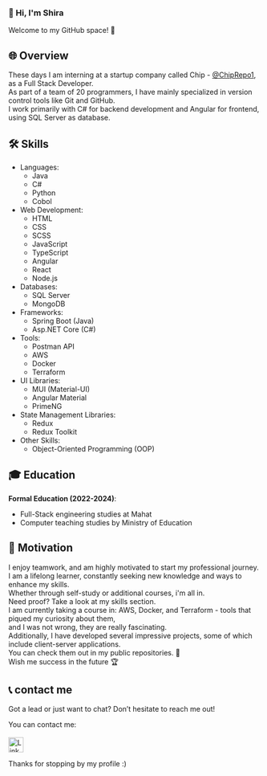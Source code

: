 ### 👋 Hi, I'm Shira
Welcome to my GitHub space! 🚀


## 🌐 Overview
These days I am interning at a startup company called Chip - [@ChipRepo1](https://github.com/ChipRepo1), as a Full Stack Developer.<br> 
As part of a team of 20 programmers, I have mainly specialized in version control tools like Git and GitHub.<br>
I work primarily with C# for backend development and Angular for frontend, using SQL Server as database.<br>


## 🛠️ Skills
- Languages:
  - Java
  - C#
  - Python
  - Cobol
- Web Development:
  - HTML
  - CSS
  - SCSS
  - JavaScript
  - TypeScript
  - Angular
  - React
  - Node.js
- Databases:
  - SQL Server
  - MongoDB
- Frameworks:
  - Spring Boot (Java)
  - Asp.NET Core (C#)
- Tools:
  - Postman API
  - AWS
  - Docker
  - Terraform
- UI Libraries:
    - MUI (Material-UI)
    - Angular Material
    - PrimeNG
- State Management Libraries:
    - Redux
    - Redux Toolkit
- Other Skills:
  - Object-Oriented Programming (OOP)


## 🎓 Education
**Formal Education (2022-2024)**:
  - Full-Stack engineering studies at Mahat
  - Computer teaching studies by Ministry of Education


## 💪 Motivation
I enjoy teamwork, and am highly motivated to start my professional journey.<br>
I am a lifelong learner, constantly seeking new knowledge and ways to enhance my skills.<br>
Whether through self-study or additional courses, i'm all in.<br>
Need proof? Take a look at my skills section.<br>
I am currently taking a course in: AWS, Docker, and Terraform - tools that piqued my curiosity about them,<br>
and I was not wrong, they are really fascinating.<br>
Additionally, I have developed several impressive projects, some of which include client-server applications.<br>
You can check them out in my public repositories. 🔎<br>
Wish me success in the future 🏆


## 📞 contact me
Got a lead or just want to chat? Don’t hesitate to reach me out! <br>

You can contact me: <br>  
<a href="https://www.linkedin.com/in/shirabiton/">
  <img src="https://camo.githubusercontent.com/2f23ee7b79f8d1f9e5a87fd12a9296cf01a995033830409393455480ffe22d1e/68747470733a2f2f696d672e736869656c64732e696f2f62616467652f4c696e6b6564496e2d2532333030373742352e7376673f267374796c653d666f722d7468652d6261646765266c6f676f3d6c696e6b6564696e266c6f676f436f6c6f723d7768697465" alt="LinkedIn" style="height: 30px;">
</a>
<br>

Thanks for stopping by my profile :)

